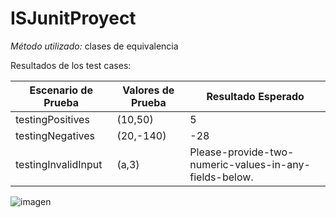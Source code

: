 # ISJunitProyect

*Método utilizado:* clases de equivalencia

Resultados de los test cases:

| Escenario de Prueba  | Valores de Prueba  | Resultado Esperado |
| ------------- | ------------- | ------------- |
| testingPositives  | (10,50)  | 5 |
| testingNegatives  | (20,-140)  | -28 |
| testingInvalidInput  | (a,3)  | Please-provide-two-numeric-values-in-any-fields-below. |
 
 
![imagen](https://github.com/SebastianZamalloa/ISJunitProyect/assets/104155286/005ed93e-05f9-4070-b31e-0f778f312aa0)
